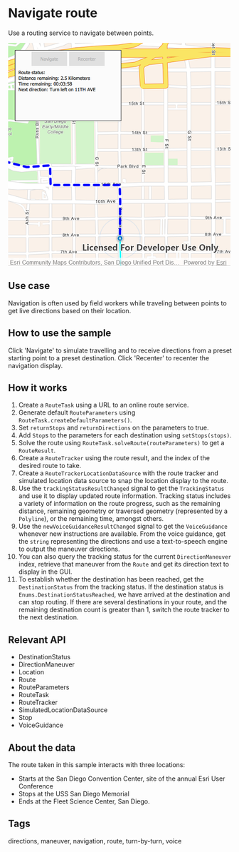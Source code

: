 # Navigate route

Use a routing service to navigate between points.

![](screenshot.png)

## Use case

Navigation is often used by field workers while traveling between points to get live directions based on their location.

## How to use the sample

Click 'Navigate' to simulate travelling and to receive directions from a preset starting point to a preset destination. Click 'Recenter' to recenter the navigation display.

## How it works

1. Create a `RouteTask` using a URL to an online route service.
2. Generate default `RouteParameters` using `RouteTask.createDefaultParameters()`.
3. Set `returnStops` and `returnDirections` on the parameters to true.
4. Add `Stop`s to the parameters for each destination using `setStops(stops)`.
5. Solve the route using `RouteTask.solveRoute(routeParameters)` to get a `RouteResult`.
6. Create a `RouteTracker` using the route result, and the index of the desired route to take.
7. Create a `RouteTrackerLocationDataSource` with the route tracker and simulated location data source to snap the location display to the route.
8. Use the `trackingStatusResultChanged` signal to get the `TrackingStatus` and use it to display updated route information. Tracking status includes a variety of information on the route progress, such as the remaining distance, remaining geometry or traversed geometry (represented by a `Polyline`), or the remaining time, amongst others.
9. Use the `newVoiceGuidanceResultChanged` signal to get the `VoiceGuidance` whenever new instructions are available. From the voice guidance, get the `string` representing the directions and use a text-to-speech engine to output the maneuver directions.
10. You can also query the tracking status for the current `DirectionManeuver` index, retrieve that maneuver from the `Route` and get its direction text to display in the GUI.
11. To establish whether the destination has been reached, get the `DestinationStatus` from the tracking status. If the destination status is `Enums.DestinationStatusReached`, we have arrived at the destination and can stop routing. If there are several destinations in your route, and the remaining destination count is greater than 1, switch the route tracker to the next destination.

## Relevant API

* DestinationStatus
* DirectionManeuver
* Location
* Route
* RouteParameters
* RouteTask
* RouteTracker
* SimulatedLocationDataSource
* Stop
* VoiceGuidance

## About the data

The route taken in this sample interacts with three locations:
- Starts at the San Diego Convention Center, site of the annual Esri User Conference
- Stops at the USS San Diego Memorial
- Ends at the Fleet Science Center, San Diego.

## Tags

directions, maneuver, navigation, route, turn-by-turn, voice

